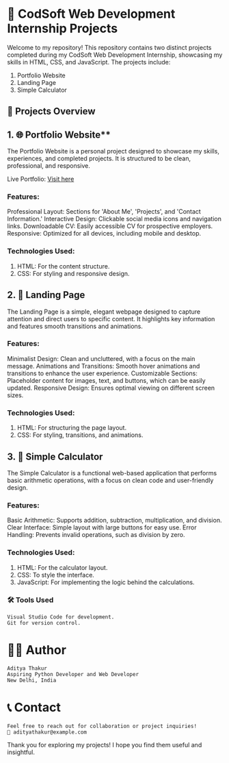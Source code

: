 # **📂 CodSoft Web Development Internship Projects**
Welcome to my repository! This repository contains two distinct projects completed during my CodSoft Web Development Internship, showcasing my skills in HTML, CSS, and JavaScript. The projects include:

1.  Portfolio Website
2.  Landing Page
3.  Simple Calculator

## **🚀 Projects Overview**
## 1. 🌐 Portfolio Website**
The Portfolio Website is a personal project designed to showcase my skills, experiences, and completed projects. It is structured to be clean, professional, and responsive.

Live Portfolio: [Visit here](https://aditya-0222.github.io/portfolio_aditya/) 

### **Features:**
  Professional Layout: Sections for 'About Me', 'Projects', and 'Contact Information.'
  Interactive Design: Clickable social media icons and navigation links.
  Downloadable CV: Easily accessible CV for prospective employers.
  Responsive: Optimized for all devices, including mobile and desktop.
### **Technologies Used:**
  1.  HTML: For the content structure.
  2.  CSS: For styling and responsive design.


## **2. 📄 Landing Page**
The Landing Page is a simple, elegant webpage designed to capture attention and direct users to specific content. It highlights key information and features smooth transitions and animations.

### **Features:**
  Minimalist Design: Clean and uncluttered, with a focus on the main message.
  Animations and Transitions: Smooth hover animations and transitions to enhance the user experience.
  Customizable Sections: Placeholder content for images, text, and buttons, which can be easily updated.
  Responsive Design: Ensures optimal viewing on different screen sizes.
### **Technologies Used:**
  1.  HTML: For structuring the page layout.
  2.  CSS: For styling, transitions, and animations.


## **3. 🧮 Simple Calculator**
The Simple Calculator is a functional web-based application that performs basic arithmetic operations, with a focus on clean code and user-friendly design.

### **Features:**
  Basic Arithmetic: Supports addition, subtraction, multiplication, and division.
  Clear Interface: Simple layout with large buttons for easy use.
  Error Handling: Prevents invalid operations, such as division by zero.
### **Technologies Used:**
  1.  HTML: For the calculator layout.
  2.  CSS: To style the interface.
  3.  JavaScript: For implementing the logic behind the calculations.


### 🛠️ **Tools Used**
    Visual Studio Code for development.
    Git for version control.

# 👨‍💻 **Author**
    Aditya Thakur
    Aspiring Python Developer and Web Developer
    New Delhi, India

# 📞 **Contact**
    Feel free to reach out for collaboration or project inquiries!
    📧 adityathakur@example.com

Thank you for exploring my projects! I hope you find them useful and insightful.

